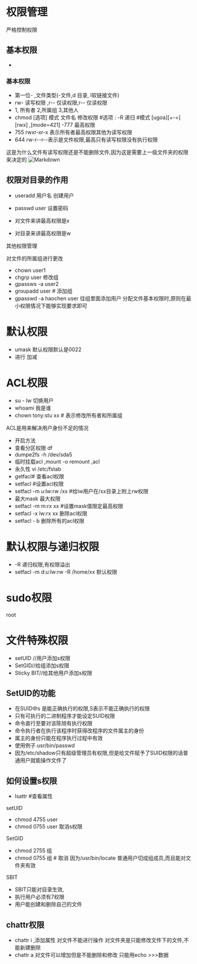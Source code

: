 # 权限管理
严格控制权限

## 基本权限
- 

### 基本权限
- 第一位-  ,文件类型(-文件,d 目录, l软链接文件)
- rw- 读写权限 ,r-- 仅读权限,r-- 仅读权限
- 1, 所有者  2,所属组 3,其他人
- chmod [选项]  模式 文件名  修改权限    #选项  : -R 递归   #模式 [ugoa][+-=] [rwx]  ,[mode=421]
-777 最高权限
- 755 rwxr-xr-x 表示所有者最高权限其他为读写权限
- 644 rw-r--r--表示是文件权限,最高只有读写权限没有执行权限


这是为什么文件有读写权限还是不能删除文件,因为这是需要上一级文件夹的权限来决定的
![Markdown](http://i1.piimg.com/1949/37754e005c74ff6b.png)

## 权限对目录的作用

- useradd 用户名 创建用户
- passwd user   设置密码

- 对文件来讲最高权限是x
- 对目录来讲最高权限是w

其他权限管理

对文件的所属组进行更改

- chown user1 
- chgrp user  修改组
- gpassws -a user2
- groupadd user # 添加组
- gpasswd -a haochen user  往组里面添加用户
分配文件基本权限时,原则在最小权限情况下能够实现要求即可

# 默认权限

- umask 默认权限默认是0022
- 进行 加减


# ACL权限
- su - lw 切换用户
- whoami  我是谁
- chown  tony:stu xx # 表示修改所有者和所属组

ACL是用来解决用户身份不足的情况

- 开启方法
- 查看分区权限  df
- dumpe2fs -h /dev/sda5
- 临时挂载acl ,mount -o remount ,acl
- 永久性 vi /etc/fstab
- getfacl# 查看acl权限 
- setfacl #设置acl权限
- setfacl -m u:lw:rw /xx   #给lw用户在/xx目录上附上rw权限
- 最大mask 最大权限
- setfacl -m m:rx xx  #设置mask值限定最高权限
- setfacl  -x lw:rx xx  删除acl权限
- setfacl - b 删除所有的acl权限

# 默认权限与递归权限
- -R 递归权限,有权限溢出
- setfacl -m d:u:lw:rw -R /home/xx 默认权限 

# sudo权限
root



# 文件特殊权限
- setUID //用户添加s权限
- SetGID//给组添加s权限
- Sticky BIT//给其他用户添加s权限

## SetUID的功能
- 在SUID中s 是能正确执行的权限,S表示不能正确执行的权限
- 只有可执行的二进制程序才能设定SUID权限
- 命令直行至要对该陈旭有执行权限
- 命令执行者在执行该程序时获得改程序的文件属主的身份
- 属主的身份只能在程序执行过程中有效
- 使用例子.usr/bin/passwd
- 因为/etc/shadow只有超级管理员有权限,但是给文件赋予了SUID权限的话普通用户就能操作文件了

## 如何设置s权限

- lsattr #查看属性

setUID

- chmod  4755 user 
- chmod  0755 user 取消s权限

SetGID
- chmod  2755 组
- chmod  0755 组 # 取消
因为/usr/bin/locate 普通用户切成组成员,而且能对文件夹有效

SBIT
- SBIT只能对目录生效,
- 执行用户必须有7权限
- 用户能创建和删除自己的文件
## chattr权限
- chattr i ,添加属性
对文件不能进行操作
对文件夹是只能修改文件下的文件,不能新建删除
- chattr a 对文件可以增加但是不能删除和修改
只能用echo >>>数据